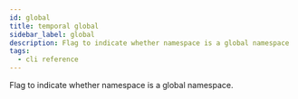 ```yaml
---
id: global
title: temporal global
sidebar_label: global
description: Flag to indicate whether namespace is a global namespace
tags:
  - cli reference
---
```


Flag to indicate whether namespace is a global namespace.
